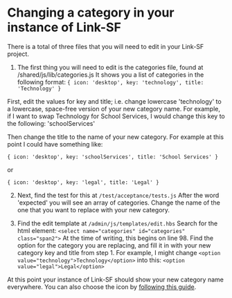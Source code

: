 # Changing a category in your instance of Link-SF

There is a total of three files that you will need to edit in your Link-SF project.

1. The first thing you will need to edit is the categories file, found at /shared/js/lib/categories.js
It shows you a list of categories in the following format:   `{ icon: 'desktop', key: 'technology', title: 'Technology' }`

  First, edit the values for key and title; i.e. change lowercase 'technology' to a lowercase, space-free version of your new category name. For example, if I want to swap Technology for School Services, I would change this key to the following: 'schoolServices'

  Then change the title to the name of your new category. For example at this point I could have something like:
  
  `{ icon: 'desktop', key: 'schoolServices', title: 'School Services' }`
  
  or
  
  `{ icon: 'desktop', key: 'legal', title: 'Legal' }`

2. Next, find the test for this at `/test/acceptance/tests.js` 
After the word 'expected' you will see an array of categories. Change the name of the one that you want to replace with your new category.

3. Find the edit template at `/admin/js/templates/edit.hbs`
Search for the html element: `<select name="categories" id="categories" class="span2">`
At the time of writing, this begins on line 98. Find the option for the category you are replacing, and fill it in with your new category key and title from step 1. For example, I might change `<option value="technology">Technology</option>` into this: `<option value="legal">Legal</option>`

At this point your instance of Link-SF should show your new category name everywhere. You can also choose the icon by [following this guide](https://github.com/zendesk/linksf/blob/master/docs/ICONS.md).
